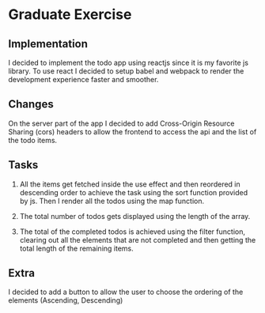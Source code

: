 # Graduate Exercise

## Implementation

I decided to implement the todo app using reactjs since it is my favorite js library.
To use react I decided to setup babel and webpack to render the development experience faster and smoother.

## Changes

On the server part of the app I decided to add Cross-Origin Resource Sharing (cors) headers to allow the frontend to access the api and the list of the todo items.

## Tasks

1.  All the items get fetched inside the use effect and then reordered in descending order to achieve the task using the sort function provided by js.
    Then I render all the todos using the map function.

2.  The total number of todos gets displayed using the length of the array.

3. The total of the completed todos is achieved using the filter function, clearing out all the elements that are not completed and then getting the total length of the            remaining items.

## Extra

I decided to add a button to allow the user to choose the ordering of the elements (Ascending, Descending)

